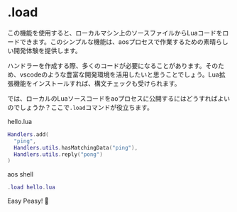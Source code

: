 # .load

この機能を使用すると、ローカルマシン上のソースファイルからLuaコードをロードできます。このシンプルな機能は、aosプロセスで作業するための素晴らしい開発体験を提供します。

ハンドラーを作成する際、多くのコードが必要になることがあります。そのため、vscodeのような豊富な開発環境を活用したいと思うことでしょう。Lua拡張機能をインストールすれば、構文チェックも受けられます。

では、ローカルのLuaソースコードをaoプロセスに公開するにはどうすればよいのでしょうか？ここで`.load`コマンドが役立ちます。

hello.lua

```lua
Handlers.add(
  "ping",
  Handlers.utils.hasMatchingData("ping"),
  Handlers.utils.reply("pong")
)
```

aos shell

```lua
.load hello.lua
```

Easy Peasy! 🐶
